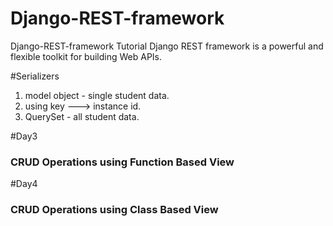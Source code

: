 # Django-REST-framework
 Django-REST-framework Tutorial
 Django REST framework is a powerful and flexible toolkit for building Web APIs.

#Serializers
1. model object - single student data.
2. using key ---> instance id.
3. QuerySet - all student data.

#Day3
### CRUD Operations using Function Based View
#Day4
### CRUD Operations using Class Based View
